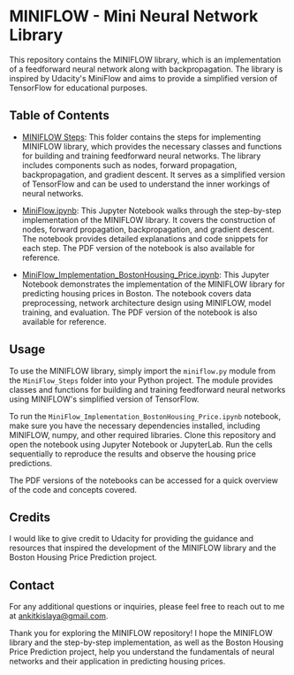 
# MINIFLOW - Mini Neural Network Library

This repository contains the MINIFLOW library, which is an implementation of a feedforward neural network along with backpropagation. The library is inspired by Udacity's MiniFlow and aims to provide a simplified version of TensorFlow for educational purposes.

## Table of Contents

- [MINIFLOW Steps](./MiniFlow_Steps): This folder contains the steps for implementing MINIFLOW library, which provides the necessary classes and functions for building and training feedforward neural networks. The library includes components such as nodes, forward propagation, backpropagation, and gradient descent. It serves as a simplified version of TensorFlow and can be used to understand the inner workings of neural networks. 

- [MiniFlow.ipynb](./MiniFlow_Steps/MiniFlow.ipynb): This Jupyter Notebook walks through the step-by-step implementation of the MINIFLOW library. It covers the construction of nodes, forward propagation, backpropagation, and gradient descent. The notebook provides detailed explanations and code snippets for each step. The PDF version of the notebook is also available for reference.

- [MiniFlow_Implementation_BostonHousing_Price.ipynb](./MiniFlow_Steps/MiniFlow_Implementation_BostonHousing_Price.ipynb): This Jupyter Notebook demonstrates the implementation of the MINIFLOW library for predicting housing prices in Boston. The notebook covers data preprocessing, network architecture design using MINIFLOW, model training, and evaluation. The PDF version of the notebook is also available for reference.

## Usage

To use the MINIFLOW library, simply import the `miniflow.py` module from the `MiniFlow_Steps` folder into your Python project. The module provides classes and functions for building and training feedforward neural networks using MINIFLOW's simplified version of TensorFlow.

To run the `MiniFlow_Implementation_BostonHousing_Price.ipynb` notebook, make sure you have the necessary dependencies installed, including MINIFLOW, numpy, and other required libraries. Clone this repository and open the notebook using Jupyter Notebook or JupyterLab. Run the cells sequentially to reproduce the results and observe the housing price predictions.

The PDF versions of the notebooks can be accessed for a quick overview of the code and concepts covered.

## Credits

I would like to give credit to Udacity for providing the guidance and resources that inspired the development of the MINIFLOW library and the Boston Housing Price Prediction project.

## Contact

For any additional questions or inquiries, please feel free to reach out to me at ankitkislaya@gmail.com.

Thank you for exploring the MINIFLOW repository! I hope the MINIFLOW library and the step-by-step implementation, as well as the Boston Housing Price Prediction project, help you understand the fundamentals of neural networks and their application in predicting housing prices.
